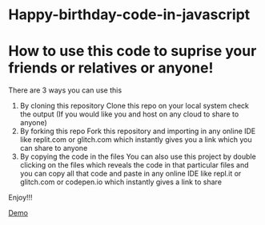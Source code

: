# Happy-birthday-code-in-javascript

# How to use this code to suprise your friends or relatives or anyone!
There are 3 ways you can use this
1. By cloning this repository
Clone this repo on your local system check the output (If you would like you and host on any cloud to share to anyone)
2. By forking this repo
Fork this repository and importing in any online IDE like replit.com or glitch.com which instantly gives you a link which you can share to anyone
3. By copying the code in the files
You can also use this project by double clicking on the files which reveals the code in that particular files and you can copy all that code and paste in any online IDE like 
repl.it or glitch.com or codepen.io which instantly gives a link to share 

Enjoy!!!

[Demo](https://sad-n-young.github.io/Happy-birthday/)
